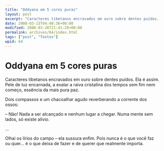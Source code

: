 ```yaml
---
title: "Oddyana em 5 cores puras"
layout: post
excerpt: "Caracteres tibetanos encravados em ouro sobre dentes puídos. Ela é assim. Pele de luz encarnada, a exalar a raiva cristalina dos tempos sem fim nem começo, essência da mais pura paz. Dois compassos e um chacoalhar agudo reverberando a corrente dos ossos: – Não! Nada a ser alcançado e nenhum lugar a chegar. Numa mente […]"
date: 2008-03-15T04:40:36+00:00
modified: 2008-03-26T21:41:28+00:00
permalink: archives/64/index.html
tags: ["post", "Textos"]
wpid: 64
---
```


# Oddyana em 5 cores puras

Caracteres tibetanos encravados em ouro sobre dentes puídos. Ela é assim. Pele de luz encarnada, a exalar a raiva cristalina dos tempos sem fim nem começo, essência da mais pura paz.

Dois compassos e um chacoalhar agudo reverberando a corrente dos ossos:

– Não! Nada a ser alcançado e nenhum lugar a chegar. Numa mente sem lados, só existe alívio.

…

Olhai os lírios do campo – ela sussura enfim. Pois nunca é o que você faz ou quer… é o que deixa de fazer e de querer que realmente importa.